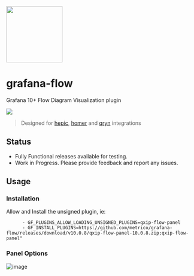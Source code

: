 <img src="https://user-images.githubusercontent.com/1423657/218816262-e0e8d7ad-44d0-4a7d-9497-0d383ed78b83.png" height=150>

# grafana-flow
Grafana 10+ Flow Diagram Visualization plugin

<img src="https://user-images.githubusercontent.com/1423657/259414028-ce4c8603-be1f-4ca9-a0fa-556d84c5660c.gif">

> Designed for [hepic](https://hepic.cloud), [homer](https://sipcapture.org) and [qryn](https://qryn.dev) integrations


## Status

- Fully Functional releases available for testing.
- Work in Progress. Please provide feedback and report any issues.

## Usage
### Installation
Allow and Install the unsigned plugin, ie:
```
      - GF_PLUGINS_ALLOW_LOADING_UNSIGNED_PLUGINS=qxip-flow-panel
      - GF_INSTALL_PLUGINS=https://github.com/metrico/grafana-flow/releases/download/v10.0.8/qxip-flow-panel-10.0.8.zip;qxip-flow-panel"
```

### Panel Options

![image](https://github.com/metrico/grafana-flow/assets/1423657/788ceb63-735b-4148-98c0-bf52a10d94c0)



<!--
## Development

how to run DEMO (development mode):

---
1) enviroument:
 - OS: Windows (WSL2), linux or MacOS
 - Make sure node version should be [>= 16.x]

---
2) command action:
```
git clone https://github.com/metrico/grafana-flow.git
```
```
cd ./grafana-flow
```

```
npm install
```

run development mode of plugin for grafana

[1] run command on parallel terminal on same time
```
npm run dev
```

run docker-image of grafana

[2] run command on parallel terminal on same time
```
npm run server
```
run dev mode NGX-FLOW plugin (Angular Project)
[3] run command on parallel terminal on same time

```
cd ./ngx-flow

npm install

npm start
```


after all open link http://localhost:3000/ 

-->
